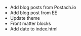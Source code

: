 
- Add blog posts from Postach.io
- Add blog post from EE
- Update theme
- Front matter blocks
- Add date to index.html
